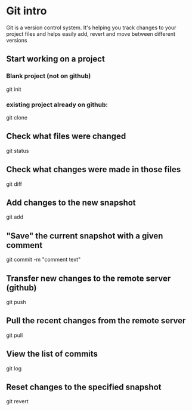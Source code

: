 # Git intro

Git is a version control system. It's helping you track changes to your project files and helps easily add, revert and move between different versions

## Start working on a project
### Blank project (not on github)
git init
### existing project already on github:
git clone <url>

## Check what files were changed
git status

## Check what changes were made in those files
git diff

## Add changes to the new snapshot
git add

## "Save" the current snapshot with a given comment
git commit -m "comment text"

## Transfer new changes to the remote server (github)
git push

## Pull the recent changes from the remote server
git pull

## View the list of commits
git log

## Reset changes to the specified snapshot

git revert